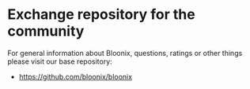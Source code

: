 # Exchange repository for the community

For general information about Bloonix, questions, ratings or other things please visit our base repository:

* https://github.com/bloonix/bloonix
